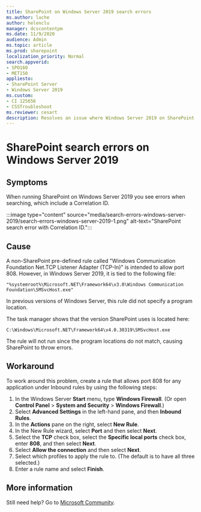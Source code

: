 ```yaml
---
title: SharePoint on Windows Server 2019 search errors 
ms.author: luche
author: helenclu
manager: dcscontentpm
ms.date: 11/9/2020
audience: Admin
ms.topic: article
ms.prod: sharepoint
localization_priority: Normal
search.appverid:
- SPO160
- MET150
appliesto:
- SharePoint Server
- Windows Server 2019
ms.custom: 
- CI 125656
- CSSTroubleshoot 
ms.reviewer: cesart
description: Resolves an issue where Windows Server 2019 on SharePoint throws search errors. 
---
```


# SharePoint search errors on Windows Server 2019

## Symptoms

When running SharePoint on Windows Server 2019 you see errors when searching, which include a Correlation ID.

:::image type="content" source="media/search-errors-windows-server-2019/search-errors-windows-server-2019-1.png" alt-text="SharePoint search error with Correlation ID.":::

## Cause

A non-SharePoint pre-defined rule called "Windows Communication Foundation Net.TCP Listener Adapter (TCP-In)" is intended to allow port 808. However, in Windows Server 2019, it is tied to the following file:

```
"%systemroot%\Microsoft.NET\Framework64\v3.0\Windows Communication Foundation\SMSvcHost.exe"
```

In previous versions of Windows Server, this rule did not specify a program location. 

The task manager shows that the version SharePoint uses is located here:

```
C:\Windows\Microsoft.NET\Framework64\v4.0.30319\SMSvcHost.exe
```

The rule will not run since the program locations do not match, causing SharePoint to throw errors.

## Workaround

To work around this problem, create a rule that allows port 808 for any application under Inbound rules by using the following steps:

1. In the Windows Server **Start** menu, type **Windows Firewall**. (Or open  **Control Panel** > **System and Security** > **Windows Firewall**.) 
1. Select **Advanced Settings** in the left-hand pane, and then **Inbound Rules**. 
1. In the **Actions** pane on the right, select **New Rule**.
1. In the New Rule wizard, select **Port** and then select **Next**.
1. Select the **TCP** check box, select the **Specific local ports** check box, enter **808**, and then select **Next**.
1. Select **Allow the connection** and then select **Next**.
1. Select which profiles to apply the rule to. (The default is to have all three selected.)
1. Enter a rule name and select **Finish**. 

## More information

Still need help? Go to [Microsoft Community](https://answers.microsoft.com/).